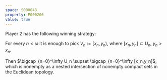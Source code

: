 ```yaml
---
space: S000043
property: P000206
value: true
---
```


Player 2 has the following winning strategy:

For every $n<\omega$ it is enough to pick $V_n:=[x_n,y_n)$, where $[x_n,y_n]\subset U_n$, $y_n>x_n$.

Then $\bigcap_{n=0}^\infty U_n \supset \bigcap_{n=0}^\infty [x_n,y_n]$, which is nonempty
as a nested intersection of nonempty compact sets in the Euclidean topology.
